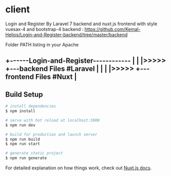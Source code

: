 # client
Login and Register By Laravel 7 backend and nuxt.js frontend with style vuesax-4 and bootstrap-4
backend : https://github.com/Kemal-Helios/Login-and-Register-backend/tree/master/backend

Folder PATH listing in your Apache

+------Login-and-Register------------
|					                          |
|>>>>>	+---backend Files #Laravel	|
|					                          |
|>>>>>	+---frontend Files #Nuxt	  |
-------------------------------------

## Build Setup


```bash
# install dependencies
$ npm install

# serve with hot reload at localhost:3000
$ npm run dev

# build for production and launch server
$ npm run build
$ npm run start

# generate static project
$ npm run generate
```

For detailed explanation on how things work, check out [Nuxt.js docs](https://nuxtjs.org).
